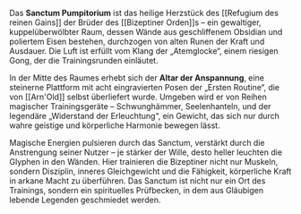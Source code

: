 Das **Sanctum Pumpitorium** ist das heilige Herzstück des [[Refugium des reinen Gains]] der Brüder des [[Bizeptiner Orden]]s – ein gewaltiger, kuppelüberwölbter Raum, dessen Wände aus geschliffenem Obsidian und poliertem Eisen bestehen, durchzogen von alten Runen der Kraft und Ausdauer. Die Luft ist erfüllt vom Klang der „Atemglocke“, einem riesigen Gong, der die Trainingsrunden einläutet.

In der Mitte des Raumes erhebt sich der **Altar der Anspannung**, eine steinerne Plattform mit acht eingravierten Posen der „Ersten Routine“, die von [[Arn'Old]] selbst überliefert wurde. Umgeben wird er von Reihen magischer Trainingsgeräte – Schwunghämmer, Seelenhanteln, und der legendäre „Widerstand der Erleuchtung“, ein Gewicht, das sich nur durch wahre geistige und körperliche Harmonie bewegen lässt.

Magische Energien pulsieren durch das Sanctum, verstärkt durch die Anstrengung seiner Nutzer – je stärker der Wille, desto heller leuchten die Glyphen in den Wänden. Hier trainieren die Bizeptiner nicht nur Muskeln, sondern Disziplin, inneres Gleichgewicht und die Fähigkeit, körperliche Kraft in arkane Macht zu überführen. Das Sanctum ist nicht nur ein Ort des Trainings, sondern ein spirituelles Prüfbecken, in dem aus Gläubigen lebende Legenden geschmiedet werden.